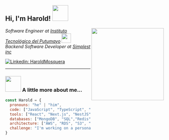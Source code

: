 <h2> Hi, I'm Harold! <img src="https://media.giphy.com/media/mGcNjsfWAjY5AEZNw6/giphy.gif" width="50"></h2>
<img align='right' src="https://github.com/NikeBoy128.png" width="230">

<p><em>Software Engineer at <a href="https://itp.edu.co/ITP2022/">Instituto Tecnológico del Putumayo</a> 
    <img src="https://media.giphy.com/media/fYSnHlufseco8Fh93Z/giphy.gif" width="30"><br>
    Backend Software Developer at <a href="https://www.simplest.guru/">Simplest inc</a> 
</em></p>

[![Linkedin: HaroldMosquera](https://img.shields.io/badge/-HaroldMosquera-blue?style=flat-square&logo=Linkedin&logoColor=white&link=https://www.linkedin.com/in/harold-mosquera-88661925a/)](https://www.linkedin.com/in/harold-mosquera-88661925a/)

---

### <img src="https://media.giphy.com/media/VgCDAzcKvsR6OM0uWg/giphy.gif" width="50"> A little more about me...

```javascript
const Harold = {
  pronouns: "he" | "him",
  code: ["JavaScript", "TypeScript", "Python"],
  tools: ["React", "Next.js", "NestJS", "Node.js", "Flask"],
  databases: ["MongoDB", "SQL","Redis"],
  architecture: ["AWS", "RDS", "S3", "EC2"],
  challenge: "I'm working on a personal blogging project called inner"
}
